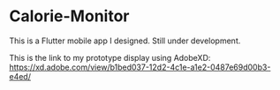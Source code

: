 # Calorie-Monitor
 This is a Flutter mobile app I designed. Still under development.
 
 This is the link to my prototype display using AdobeXD: https://xd.adobe.com/view/b1bed037-12d2-4c1e-a1e2-0487e69d00b3-e4ed/
